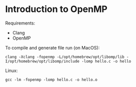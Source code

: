 # Introduction to OpenMP

Requirements:

- Clang
- OpenMP

To compile and generate file run (on MacOS):

    clang -Xclang -fopenmp -L/opt/homebrew/opt/libomp/lib -I/opt/homebrew/opt/libomp/include -lomp hello.c -o hello

Linux:

    gcc -lm -fopenmp -lomp hello.c -o hello.o

